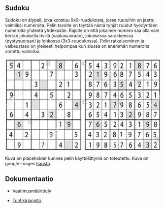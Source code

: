 ## Sudoku

Sudoku on älypeli, joka koostuu 9x9-ruudukosta, jossa ruutuihin on jaettu valmiiksi numeroita. Pelin tavoite on täyttää nämä tyhjät ruudut hyödyntäen numeroita yhdestä yhdeksään. Rajoite on että jokainen numero saa olla vain kerran jokaisella rivillä (vaakasuoraan), jokaisessa sarakkeessa (pystysuoraan) ja lohkossa (3x3-ruudukossa). Pelin ratkaiseminen ja vaikeustaso on yleisesti helpompaa kun alussa on enemmän numeroita annettu valmiiksi.

<!-- ![](./dokumentaatio/kuvat/sudoku.jpg) -->
<img src="./dokumentaatio/kuvat/sudoku.jpg" width="600" height="300" />

Kuva on placeholder kunnes pelin käyttöliittymä on toteutettu. Kuva on google images [hausta](https://depositphotos.com/vector-images/sudoku.html).

## Dokumentaatio

<!-- -Käyttöohje -->
- [Vaatimusmäärittely](https://github.com/Ozath/ot-harjoitustyo/blob/master/sudoku/dokumentaatio/vaatimusmaarittely.md)

<!-- -Arkkitehtuurikuvaus -->
<!-- -Testausdokumentti -->
- [Tuntikirjanpito](https://github.com/Ozath/ot-harjoitustyo/blob/master/sudoku/dokumentaatio/tuntikirjanpito.md)

